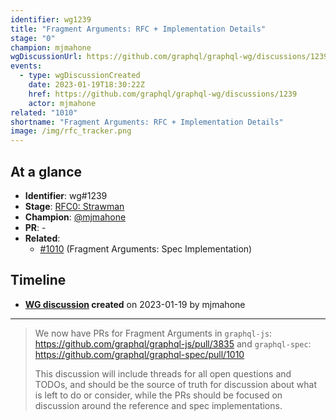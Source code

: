 ```yaml
---
identifier: wg1239
title: "Fragment Arguments: RFC + Implementation Details"
stage: "0"
champion: mjmahone
wgDiscussionUrl: https://github.com/graphql/graphql-wg/discussions/1239
events:
  - type: wgDiscussionCreated
    date: 2023-01-19T18:30:22Z
    href: https://github.com/graphql/graphql-wg/discussions/1239
    actor: mjmahone
related: "1010"
shortname: "Fragment Arguments: RFC + Implementation Details"
image: /img/rfc_tracker.png
---
```


## At a glance

- **Identifier**: wg#1239
- **Stage**: [RFC0: Strawman](https://github.com/graphql/graphql-spec/blob/main/CONTRIBUTING.md#stage-0-strawman)
- **Champion**: [@mjmahone](https://github.com/mjmahone)
- **PR**: -
- **Related**:
  - [#1010](/rfcs/1010 "Fragment Arguments: Spec Implementation / RFCS") (Fragment Arguments: Spec Implementation)

<!-- BEGIN_CUSTOM_TEXT -->



<!-- END_CUSTOM_TEXT -->

## Timeline

- **[WG discussion](https://github.com/graphql/graphql-wg/discussions/1239) created** on 2023-01-19 by mjmahone

<!-- VERBATIM -->

---

> We now have PRs for Fragment Arguments in `graphql-js`: https://github.com/graphql/graphql-js/pull/3835 and `graphql-spec`: https://github.com/graphql/graphql-spec/pull/1010
> 
> This discussion will include threads for all open questions and TODOs, and should be the source of truth for discussion about what is left to do or consider, while the PRs should be focused on discussion around the reference and spec implementations.
